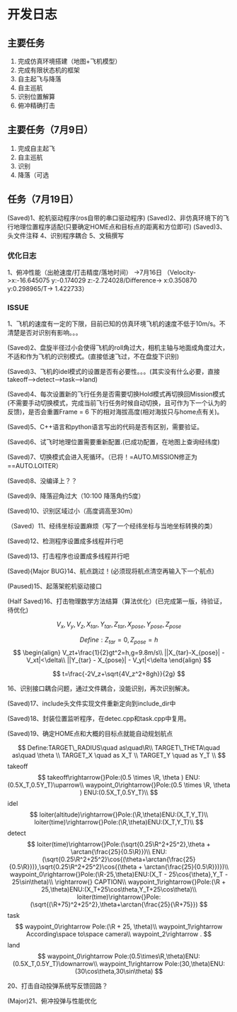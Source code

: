 # 开发日志

## 主要任务

1. 完成仿真环境搭建（地图+飞机模型）
2. 完成有限状态机的框架
3. 自主起飞与降落
4. 自主巡航
5. 识别位置解算
6. 俯冲精确打击

## 主要任务（7月9日）

1. 完成自主起飞
2. 自主巡航
3. 识别
4. 降落（可选

## 任务（7月19日）

(Saved)1、舵机驱动程序(ros自带的串口驱动程序)
(Saved)2、非仿真环境下的飞行地理位置程序适配(只要确定HOME点和目标点的距离和方位即可)
(Saved)3、头文件注释
4、识别程序耦合
5、文稿撰写

### 优化日志

1、俯冲性能（出舱速度/打击精度/落地时间）
->7月16日 （Velocity->x:-16.645075 y:-0.174029 z:-2.724028/Difference-> x:0.350870 y:0.298965/T-> 1.422733）

### ISSUE

1、飞机的速度有一定的下限，目前已知的仿真环境飞机的速度不低于10m/s。不清楚是否对识别有影响。。。

(Saved)2、盘旋半径过小会使得飞机的roll角过大，相机主轴与地面成角度过大，不适和作为飞机的识别模式。(直接低速飞过，不在盘旋下识别)

(Saved)3、飞机的idel模式的设置是否有必要性。。。(其实没有什么必要，直接takeoff-->detect-->task-->land)

(Saved)4、每次设置新的飞行任务是否需要切换Hold模式再切换回Mission模式(不需要手动切换模式，完成当前飞行任务时候自动切换，且可作为下一个认为的反馈)，是否会重置Frame = 6 下的相对海拔高度(相对海拔只与home点有关)。

(Saved)5、C++语言和python语言写出的代码是否有区别，需要验证。

(Saved)6、试飞时地理位置需要重新配置.(已成功配置，在地图上查询经纬度)

(Saved)7、切换模式会进入死循环。（已将！=AUTO.MISSION修正为==AUTO.LOITER）

(Saved)8、没编译上？？

(Saved)9、降落迎角过大（10:100 降落角约5度）

(Saved)10、识别区域过小（高度调高至30m）

（Saved）11、经纬坐标设置麻烦（写了一个经纬坐标与当地坐标转换的类）

(Saved)12、检测程序设置成多线程并行吧

(Saved)13、打击程序也设置成多线程并行吧

(Saved){Major BUG}14、航点跳过！(必须现将航点清空再输入下一个航点)

(Paused)15、起落架舵机驱动接口

(Half Saved)16、打击物理数学方法结算（算法优化）(已完成第一版，待验证，待优化)

$$
V_x,V_y,V_z,X_{tar},Y_{tar},Z_{tar},X_{pose},Y_{pose},Z_{pose}
$$

$$
Define:Z_{tar} = 0,Z_{pose} = h
$$
$$
\begin{align}
    V_zt+\frac{1}{2}gt^2=h,g=9.8m/s\\
    ||X_{tar}-X_{pose}| - V_xt|<\delta\\
    ||Y_{tar} - X_{pose}| - V_yt|<\delta
\end{align}
$$

$$
t=\frac{-2V_z+\sqrt{4V_z^2+8gh}}{2g}
$$

16、识别接口耦合问题，通过文件耦合，没能识别，再次识别解决。

(Saved)17、include头文件实现文件重新定向到include_dir中

(Saved)18、封装位置监听程序，在detec.cpp和task.cpp中复用。

(Saved)19、确定HOME点和大概的目标点就能自动规划航点

$$
Define:TARGET\_RADIUS\quad as\quad\R\\
TARGET\_THETA\quad as\quad \theta \\
TARGET_X \quad as X_T \\
TARGET_Y \quad as Y_T \\
$$
takeoff
$$
takeoff\rightarrow{}Pole:(0.5 \times \R, \theta ) ENU:(0.5X_T,0.5Y_T)\uparrow\\
waypoint_0\rightarrow{}Pole:(0.5 \times \R, \theta ) ENU:(0.5X_T,0.5Y_T)\\
$$
idel
$$
loiter(altitude)\rightarrow{}Pole:(\R,\theta)ENU:(X_T,Y_T)\\
loiter(time)\rightarrow{}Pole:(\R,\theta)ENU:(X_T,Y_T)\\
$$
detect
$$
loiter(time)\rightarrow{}Pole:(\sqrt{0.25\R^2+25^2},\theta + \arctan{\frac{25}{0.5\R}})\\
ENU:(\sqrt{0.25\R^2+25^2}\cos{(\theta+\arctan{\frac{25}{0.5\R}})},\sqrt{0.25\R^2+25^2}\cos{(\theta + \arctan{\frac{25}{0.5\R}})})\\
waypoint_0\rightarrow{}Pole:(\R-25,\theta)ENU:(X_T - 25\cos{\theta},Y_T - 25\sin\theta)\\
\rightarrow{} CAPTION\\
waypoint_1\rightarrow{}Pole:(\R + 25,\theta)ENU:(X_T+25\cos\theta,Y_T+25\cos\theta)\\
loiter(time)\rightarrow{}Pole:(\sqrt{(\R+75)^2+25^2},\theta+\arctan{\frac{25}{\R+75}})
$$
task
$$
waypoint_0\rightarrow Pole:(\R + 25, \theta)\\
waypoint_1\rightarrow According\space to\space camera\\
waypoint_2\rightarrow .
$$
land
$$
waypoint_0\rightarrow Pole:(0.5\times\R,\theta)ENU:(0.5X_T,0.5Y_T)\downarrow\\
waypoint_1\rightarrow Pole:(30,\theta)ENU:(30\cos\theta,30\sin\theta)
$$

20、打击自动投弹系统写反馈回路？

(Major)21、俯冲投弹与性能优化
